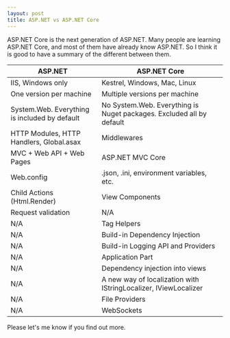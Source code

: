 ```yaml
---
layout: post
title: ASP.NET vs ASP.NET Core
---
```


ASP.NET Core is the next generation of ASP.NET. Many people are learning ASP.NET Core, and most of them have already know ASP.NET. So I think it is good to have a summary of the different between them.

|ASP.NET | ASP.NET Core | 
|---- | ------------ | 
|IIS, Windows only    | Kestrel, Windows, Mac, Linux      |
|One version per machine | Multiple versions per machine  |
|System.Web. Everything is included by default   | No System.Web. Everything is Nuget packages. Excluded all by default  | 
|HTTP Modules, HTTP Handlers, Global.asax   | Middlewares        |
|MVC + Web API + Web Pages | ASP.NET MVC Core |
|Web.config | .json, .ini, environment variables, etc. |
|Child Actions (Html.Render) | View Components |
|Request validation | N/A |
|N/A | Tag Helpers|
|N/A | Build-in Dependency Injection |
|N/A | Build-in Logging API and Providers |
|N/A | Application Part |
|N/A | Dependency injection into views |
|N/A | A new way of localization with IStringLocalizer, IViewLocalizer
|N/A | File Providers |
|N/A | WebSockets| 

Please let's me know if you find out more.